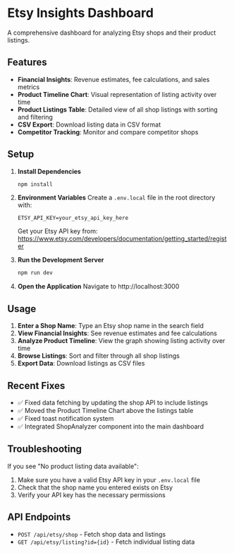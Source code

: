 # Etsy Insights Dashboard

A comprehensive dashboard for analyzing Etsy shops and their product listings.

## Features

- **Financial Insights**: Revenue estimates, fee calculations, and sales metrics
- **Product Timeline Chart**: Visual representation of listing activity over time
- **Product Listings Table**: Detailed view of all shop listings with sorting and filtering
- **CSV Export**: Download listing data in CSV format
- **Competitor Tracking**: Monitor and compare competitor shops

## Setup

1. **Install Dependencies**
   ```bash
   npm install
   ```

2. **Environment Variables**
   Create a `.env.local` file in the root directory with:
   ```
   ETSY_API_KEY=your_etsy_api_key_here
   ```
   
   Get your Etsy API key from: https://www.etsy.com/developers/documentation/getting_started/register

3. **Run the Development Server**
   ```bash
   npm run dev
   ```

4. **Open the Application**
   Navigate to http://localhost:3000

## Usage

1. **Enter a Shop Name**: Type an Etsy shop name in the search field
2. **View Financial Insights**: See revenue estimates and fee calculations
3. **Analyze Product Timeline**: View the graph showing listing activity over time
4. **Browse Listings**: Sort and filter through all shop listings
5. **Export Data**: Download listings as CSV files

## Recent Fixes

- ✅ Fixed data fetching by updating the shop API to include listings
- ✅ Moved the Product Timeline Chart above the listings table
- ✅ Fixed toast notification system
- ✅ Integrated ShopAnalyzer component into the main dashboard

## Troubleshooting

If you see "No product listing data available":
1. Make sure you have a valid Etsy API key in your `.env.local` file
2. Check that the shop name you entered exists on Etsy
3. Verify your API key has the necessary permissions

## API Endpoints

- `POST /api/etsy/shop` - Fetch shop data and listings
- `GET /api/etsy/listing?id={id}` - Fetch individual listing data
